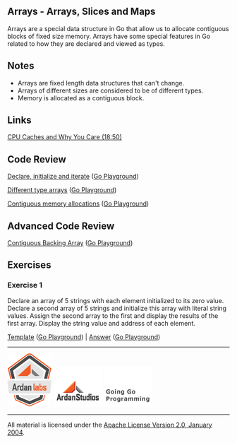 ## Arrays - Arrays, Slices and Maps

Arrays are a special data structure in Go that allow us to allocate contiguous blocks of fixed size memory. Arrays have some special features in Go related to how they are declared and viewed as types.

## Notes

* Arrays are fixed length data structures that can't change.
* Arrays of different sizes are considered to be of different types.
* Memory is allocated as a contiguous block.

## Links

[CPU Caches and Why You Care (18:50)](https://youtu.be/WDIkqP4JbkE?t=1129)

## Code Review

[Declare, initialize and iterate](example1/example1.go) ([Go Playground](http://play.golang.org/p/2D24t6fbW_))

[Different type arrays](example2/example2.go) ([Go Playground](http://play.golang.org/p/nYgwqqOctt))

[Contiguous memory allocations](example3/example3.go) ([Go Playground](http://play.golang.org/p/L-SmdGfUcP))

## Advanced Code Review

[Contiguous Backing Array](advanced/example1/example1.go) ([Go Playground](http://play.golang.org/p/IIubKW34GA))

## Exercises

### Exercise 1

Declare an array of 5 strings with each element initialized to its zero value. Declare a second array of 5 strings and initialize this array with literal string values. Assign the second array to the first and display the results of the first array. Display the string value and address of each element.

[Template](exercises/template1/template1.go) ([Go Playground](http://play.golang.org/p/qKUNW0FSgC)) | 
[Answer](exercises/exercise1/exercise1.go) ([Go Playground](http://play.golang.org/p/px3X_qw_SX))

___
[![Ardan Labs](../../00-slides/images/ggt_logo.png)](http://www.ardanlabs.com)
[![Ardan Studios](../../00-slides/images/ardan_logo.png)](http://www.ardanlabs.com)
[![GoingGo Blog](../../00-slides/images/ggb_logo.png)](http://www.goinggo.net)
___
All material is licensed under the [Apache License Version 2.0, January 2004](http://www.apache.org/licenses/LICENSE-2.0).